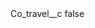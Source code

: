 <?xml version="1.0" encoding="UTF-8"?>
<CustomMetadata xmlns="http://soap.sforce.com/2006/04/metadata">
    <label>Co_travel__c</label>
    <protected>false</protected>
</CustomMetadata>
